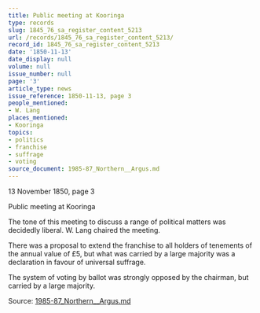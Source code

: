 ```yaml
---
title: Public meeting at Kooringa
type: records
slug: 1845_76_sa_register_content_5213
url: /records/1845_76_sa_register_content_5213/
record_id: 1845_76_sa_register_content_5213
date: '1850-11-13'
date_display: null
volume: null
issue_number: null
page: '3'
article_type: news
issue_reference: 1850-11-13, page 3
people_mentioned:
- W. Lang
places_mentioned:
- Kooringa
topics:
- politics
- franchise
- suffrage
- voting
source_document: 1985-87_Northern__Argus.md
---
```


13 November 1850, page 3

Public meeting at Kooringa

The tone of this meeting to discuss a range of political matters was decidedly liberal.  W. Lang chaired the meeting.

There was a proposal to extend the franchise to all holders of tenements of the annual value of £5, but what was carried by a large majority was a declaration in favour of universal suffrage.

The system of voting by ballot was strongly opposed by the chairman, but carried by a large majority.


Source: [1985-87_Northern__Argus.md](/downloads/markdown/1985-87_Northern__Argus.md)
